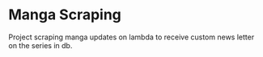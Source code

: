 # Manga Scraping
Project scraping manga updates on lambda to receive custom news letter on the series in db.
